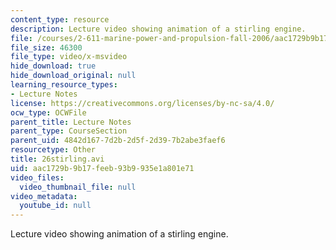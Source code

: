 ```yaml
---
content_type: resource
description: Lecture video showing animation of a stirling engine.
file: /courses/2-611-marine-power-and-propulsion-fall-2006/aac1729b9b17feeb93b9935e1a801e71_26stirling.avi
file_size: 46300
file_type: video/x-msvideo
hide_download: true
hide_download_original: null
learning_resource_types:
- Lecture Notes
license: https://creativecommons.org/licenses/by-nc-sa/4.0/
ocw_type: OCWFile
parent_title: Lecture Notes
parent_type: CourseSection
parent_uid: 4842d167-7d2b-2d5f-2d39-7b2abe3faef6
resourcetype: Other
title: 26stirling.avi
uid: aac1729b-9b17-feeb-93b9-935e1a801e71
video_files:
  video_thumbnail_file: null
video_metadata:
  youtube_id: null
---
```

Lecture video showing animation of a stirling engine.